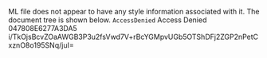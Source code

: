 ML file does not appear to have any style information associated with it. The document tree is shown below.
<Error>
<Code>AccessDenied</Code>
<Message>Access Denied</Message>
<RequestId>047808E6277A3DA5</RequestId>
<HostId>
i/TkOjsBcvZOaAWGB3P3u2fsVwd7V+rBcYGMpvUGb5OTShDFj2ZGP2nPetCxznO8o195SNq/juI=
</HostId>
</Error>
